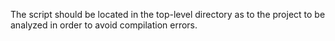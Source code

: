 The script should be located in the top-level directory as to the project to be analyzed in order to avoid compilation errors.
